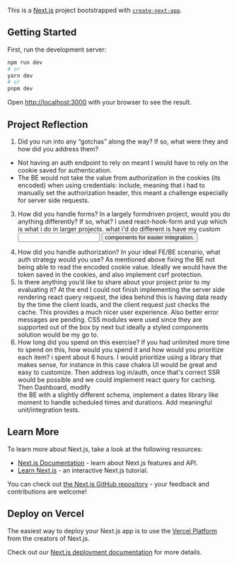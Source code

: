 This is a [Next.js](https://nextjs.org/) project bootstrapped with [`create-next-app`](https://github.com/vercel/next.js/tree/canary/packages/create-next-app).

## Getting Started

First, run the development server:

```bash
npm run dev
# or
yarn dev
# or
pnpm dev
```

Open [http://localhost:3000](http://localhost:3000) with your browser to see the result.

## Project Reflection
1. Did you run into any “gotchas” along the way? If so, what were they and how did you address them?
  - Not having an auth endpoint to rely on meant I would have to rely on the cookie saved for authentication.
  - The BE would not take the value from authorization in the cookies (its encoded) when using credentials: include, meaning that i had to manually set the authorization header, this meant a challenge
    especially for server side requests.
3. How did you handle forms? In a largely form driven project, would you do anything differently? If so, what? I used react-hook-form and yup which is what i do in larger projects. what i'd do different
   is have my custom <Form/> <Input/> <Button/> components for easier integration.
4. How did you handle authorization? In your ideal FE/BE scenario, what auth strategy would you use? As mentioned above fixing the BE not being able to read the encoded cookie value. Ideally we would have
   the token saved in the cookies, and also implement csrf protection.
5. Is there anything you’d like to share about your project prior to my evaluating it? At the end I could not finish implementing the server side rendering react query request, the idea behind this is having
   data ready by the time the client loads, and the client request just checks the cache. This provides a much nicer user experience. Also better error messages are pending. CSS modules were used since they are
   supported out of the box by next but ideally a styled components solution would be my go to.
6. How long did you spend on this exercise? If you had unlimited more time to spend on this, how would you spend it and how would you prioritize each item? i spent about 6 hours. I would prioritize using a library that makes 
   sense, for instance in this case chakra UI would be great and easy to customize. Then address log in/auth, once that's correct SSR would be possible and we could implement react query for caching. Then Dashboard, modify   
   the BE with a slightly different schema, implement a dates library like moment to handle scheduled times and durations. Add meaningful unit/integration tests.

## Learn More

To learn more about Next.js, take a look at the following resources:

- [Next.js Documentation](https://nextjs.org/docs) - learn about Next.js features and API.
- [Learn Next.js](https://nextjs.org/learn) - an interactive Next.js tutorial.

You can check out [the Next.js GitHub repository](https://github.com/vercel/next.js/) - your feedback and contributions are welcome!

## Deploy on Vercel

The easiest way to deploy your Next.js app is to use the [Vercel Platform](https://vercel.com/new?utm_medium=default-template&filter=next.js&utm_source=create-next-app&utm_campaign=create-next-app-readme) from the creators of Next.js.

Check out our [Next.js deployment documentation](https://nextjs.org/docs/deployment) for more details.
